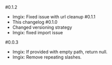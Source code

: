 #0.1.2
 - Imgix: Fixed issue with url cleanup
#0.1.1
 - This changelog
#0.1.0
 - Changed versioning strategy
 - Imgix: fixed import issue

#0.0.3
 - Imgix: If provided with empty path, return null.
 - Imgix: Remove repeating slashes.
